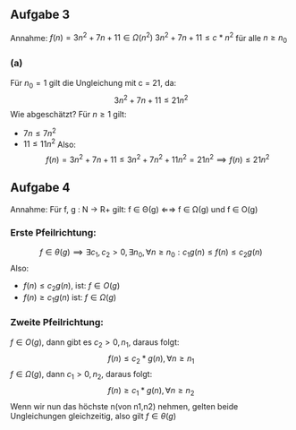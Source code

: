 ## Aufgabe 3
Annahme: $f (n) = 3n^2 + 7n + 11\in\Omega(n^2)$
$3n^2+7n+11\leq c*n^2$ für alle $n\geq n_{0}$
### (a)
Für $n_{0}=1$ gilt die Ungleichung mit c = 21, da:
$$
3n^2+7n+11\leq21n^2
$$
Wie abgeschätzt?
Für $n\geq1$ gilt:
- $7n\leq7n^2$
- $11\leq11n^2$
  Also:
  $$
  f(n) = 3n^2 + 7n + 11 \leq 3n^2 + 7n^2 + 11n^2 = 21n^2 \implies f(n) \leq 21n^2
  $$

## Aufgabe 4
Annahme: Für f, g : N → R+ gilt: f ∈ Θ(g) ⇐⇒ f ∈ Ω(g) und f ∈ O(g)
### Erste Pfeilrichtung:
$$
f \in \theta(g) \implies \exists c_1,c_{2} > 0, \exists n_{0}, \forall n \geq n_{0}: c_{1}g(n) \leq f(n) \leq c_{2}g(n)
$$
Also:
- $f(n)\leq c_{2}g(n)$, ist: $f\in O(g)$
- $f(n)\geq c_{1}g(n)$ ist: $f\in \Omega(g)$
### Zweite Pfeilrichtung:
$f\in O(g)$, dann gibt es $c_{2}>0,n_{1}$, daraus folgt:
$$
f(n)\leq c_{2}*g(n), \forall n\geq n_{1}
$$
$f\in \Omega(g)$, dann $c_{1}>0,n_{2}$, daraus folgt:
$$
f(n)\geq c_{1}*g(n), \forall n \geq n_{2}
$$
Wenn wir nun das höchste n(von n1,n2) nehmen, gelten beide Ungleichungen gleichzeitig, also gilt $f\in\theta(g)$
